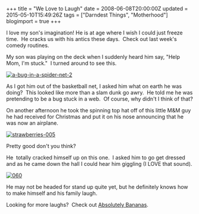 +++
title = "We Love to Laugh"
date = 2008-06-08T20:00:00Z
updated = 2015-05-10T15:49:26Z
tags = ["Darndest Things", "Motherhood"]
blogimport = true 
+++

I love my son's imagination! He is at age where I wish I could just freeze time.  He cracks us with his antics these days.  Check out last week's comedy routines.  

My son was playing on the deck when I suddenly heard him say, "Help Mom, I'm stuck."  I turned around to see this.  

[![a-bug-in-a-spider-net-2](https://latc.s3.amazonaws.com/wp-content/uploads/2008/06/a-bug-in-a-spider-net-2-300x156.jpg "a-bug-in-a-spider-net-2")](https://latc.s3.amazonaws.com/wp-content/uploads/2008/06/a-bug-in-a-spider-net-2.jpg)

As I got him out of the basketball net, I asked him what on earth he was doing?  This looked like more than a slam dunk go awry.  He told me he was pretending to be a bug stuck in a web.  Of course, why didn't I think of that?  

On another afternoon he took the spinning top hat off of this little M&amp;M guy he had received for Christmas and put it on his nose announcing that he was now an airplane.  

[![strawberries-005](https://latc.s3.amazonaws.com/wp-content/uploads/2008/06/strawberries-005-300x284.jpg "strawberries-005")](https://latc.s3.amazonaws.com/wp-content/uploads/2008/06/strawberries-005.jpg)

Pretty good don't you think?

He  totally cracked himself up on this one.  I asked him to go get dressed and as he came down the hall I could hear him giggling (I LOVE that sound).

[![060](https://latc.s3.amazonaws.com/wp-content/uploads/2008/06/060-156x300.jpg "060")](https://latc.s3.amazonaws.com/wp-content/uploads/2008/06/060.jpg)

He may not be headed for stand up quite yet, but he definitely knows how to make himself and his family laugh.  

Looking for more laughs?  Check out [Absolutely Bananas](http://www.absolutelybananas.com/).
